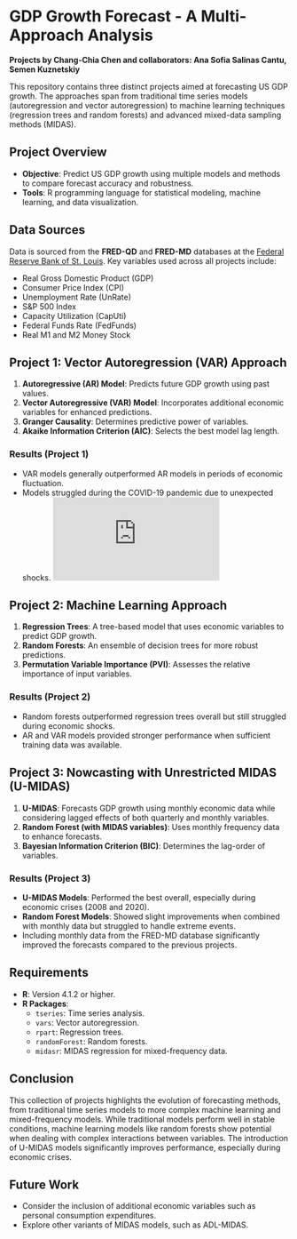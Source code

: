 # GDP Growth Forecast - A Multi-Approach Analysis

**Projects by Chang-Chia Chen and collaborators: Ana Sofia Salinas Cantu, Semen Kuznetskiy**

This repository contains three distinct projects aimed at forecasting US GDP growth. The approaches span from traditional time series models (autoregression and vector autoregression) to machine learning techniques (regression trees and random forests) and advanced mixed-data sampling methods (MIDAS). 

## Project Overview
- **Objective**: Predict US GDP growth using multiple models and methods to compare forecast accuracy and robustness.
- **Tools**: R programming language for statistical modeling, machine learning, and data visualization.

## Data Sources
Data is sourced from the **FRED-QD** and **FRED-MD** databases at the [Federal Reserve Bank of St. Louis](https://research.stlouisfed.org/econ/mccracken/fred-databases/). Key variables used across all projects include:
- Real Gross Domestic Product (GDP)
- Consumer Price Index (CPI)
- Unemployment Rate (UnRate)
- S&P 500 Index
- Capacity Utilization (CapUti)
- Federal Funds Rate (FedFunds)
- Real M1 and M2 Money Stock

## Project 1: Vector Autoregression (VAR) Approach
1. **Autoregressive (AR) Model**: Predicts future GDP growth using past values.
2. **Vector Autoregressive (VAR) Model**: Incorporates additional economic variables for enhanced predictions.
3. **Granger Causality**: Determines predictive power of variables.
4. **Akaike Information Criterion (AIC)**: Selects the best model lag length.

### Results (Project 1)
- VAR models generally outperformed AR models in periods of economic fluctuation.
- Models struggled during the COVID-19 pandemic due to unexpected shocks.
![[residuals of AR and VAR model](P2/plot/res_AR.pdf)](https://github.com/Jeffchen00/GDP-Growth-Forecast/blob/9cf2e9efbbcc93d8c9e68566a5619f3f90908de4/P2/plot/res_AR.pdf)

## Project 2: Machine Learning Approach
1. **Regression Trees**: A tree-based model that uses economic variables to predict GDP growth.
2. **Random Forests**: An ensemble of decision trees for more robust predictions.
3. **Permutation Variable Importance (PVI)**: Assesses the relative importance of input variables.

### Results (Project 2)
- Random forests outperformed regression trees overall but still struggled during economic shocks.
- AR and VAR models provided stronger performance when sufficient training data was available.

## Project 3: Nowcasting with Unrestricted MIDAS (U-MIDAS)
1. **U-MIDAS**: Forecasts GDP growth using monthly economic data while considering lagged effects of both quarterly and monthly variables.
2. **Random Forest (with MIDAS variables)**: Uses monthly frequency data to enhance forecasts.
3. **Bayesian Information Criterion (BIC)**: Determines the lag-order of variables.

### Results (Project 3)
- **U-MIDAS Models**: Performed the best overall, especially during economic crises (2008 and 2020).
- **Random Forest Models**: Showed slight improvements when combined with monthly data but struggled to handle extreme events.
- Including monthly data from the FRED-MD database significantly improved the forecasts compared to the previous projects.

## Requirements
- **R**: Version 4.1.2 or higher.
- **R Packages**:
  - `tseries`: Time series analysis.
  - `vars`: Vector autoregression.
  - `rpart`: Regression trees.
  - `randomForest`: Random forests.
  - `midasr`: MIDAS regression for mixed-frequency data.

## Conclusion
This collection of projects highlights the evolution of forecasting methods, from traditional time series models to more complex machine learning and mixed-frequency models. While traditional models perform well in stable conditions, machine learning models like random forests show potential when dealing with complex interactions between variables. The introduction of U-MIDAS models significantly improves performance, especially during economic crises.

## Future Work
- Consider the inclusion of additional economic variables such as personal consumption expenditures.
- Explore other variants of MIDAS models, such as ADL-MIDAS.
